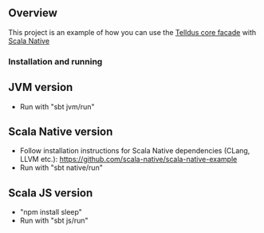 ## Overview

This project is an example of how you can use the [Telldus core facade](https://github.com/mkotsbak/scala-native-telldus-core)  with [Scala Native]

### Installation and running

## JVM version

* Run with "sbt jvm/run"

## Scala Native version

* Follow installation instructions for Scala Native dependencies (CLang, LLVM etc.): https://github.com/scala-native/scala-native-example
* Run with "sbt native/run"

## Scala JS version

* "npm install sleep"
* Run with "sbt js/run"

[Scala Native]: http://scala-native.org
